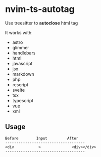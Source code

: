 # nvim-ts-autotag

Use treesitter to **autoclose** html tag

It works with:

- astro
- glimmer
- handlebars
- html
- javascript
- jsx
- markdown
- php
- rescript
- svelte
- tsx
- typescript
- vue
- xml

## Usage

```text
Before        Input         After
------------------------------------
<div           >              <div></div>
------------------------------------
```
